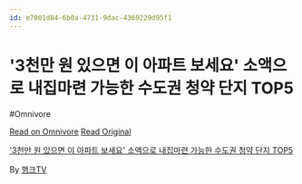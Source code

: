 ```yaml
---
id: e7001d84-6b0a-4731-9dac-4369229d95f1
---
```


# '3천만 원 있으면 이 아파트 보세요' 소액으로 내집마련 가능한 수도권 청약 단지 TOP5
#Omnivore
 
[Read on Omnivore](https://omnivore.app/me/https-youtube-com-watch-si-vb-w-do-pji-4-dd-1-e-u-1-t-v-u-kn-12--19350595803)
[Read Original](https://youtube.com/watch?si=VbWDoPJI4Dd1eU1T&v=U_KN12tw6n0)
 
['3천만 원 있으면 이 아파트 보세요' 소액으로 내집마련 가능한 수도권 청약 단지 TOP5](https://youtube.com/watch?si=VbWDoPJI4Dd1eU1T&v=U%5FKN12tw6n0)

By [행크TV](https://www.youtube.com/@hank%5Ftv)